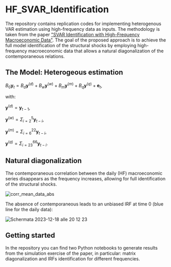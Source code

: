 # HF_SVAR_Identification
The repository contains replication codes for implementing heterogenous VAR estimation using high-frequency data as inputs. The methodology is taken from the paper ["SVAR Identification with High-Frequency Macroeconomic Data"](https://papers.ssrn.com/sol3/papers.cfm?abstract_id=4140697). The goal of the proposed approach is to achieve the full model identification of the structural shocks by employing high-frequency macroeconomic data that allows a natural diagonalization of the contemporaneous relations.

## The Model: Heterogeous estimation
$B_0\boldsymbol{y}_{t} = B_d \boldsymbol{y}^{(d)}  + B_w \boldsymbol{y}^{(w)} + B_m \boldsymbol{y}^{(m)} + B_q \boldsymbol{y}^{(q)} + \boldsymbol{e}_t,$

with:

$\boldsymbol{y}^{(d)} = \boldsymbol{y}_{t-1},$

$\boldsymbol{y}^{(w)} = \Sigma_{i=2}^{5} \boldsymbol{y}_{t-i},$

$\boldsymbol{y}^{(m)} = \Sigma_{i=6}^{22} \boldsymbol{y}_{t-i},$

$\boldsymbol{y}^{(q)} = \Sigma_{i=23}^66 \boldsymbol{y}_{t-i}.$


## Natural diagonalization
The contemporaneous correlation between the daily (HF) macroeconomic series disappears as the frequency increases, allowing for full identification of the structural shocks.

![corr_mean_data_abs](https://github.com/l-longo/HF_SVAR_Identification/assets/96943070/2c702932-bf4b-4327-93ab-99e9edb40a8d)

The absence of contemporaneous leads to an unbiased IRF at time 0 (blue line for the daily data):

![Schermata 2023-12-18 alle 20 12 23](https://github.com/l-longo/HF_SVAR_Identification/assets/96943070/44de2bfd-4bd9-4839-bc78-b137e68cf361)

## Getting started
In the repository you can find two Python notebooks to generate results from the simulation exercise of the paper, in particular: matrix diagonalization and IRFs identification for different frequencies.
